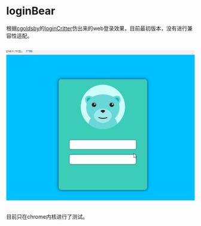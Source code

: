 # loginBear
根据[cgoldsby](https://github.com/cgoldsby)的[loginCritter](https://github.com/cgoldsby/LoginCritter)仿出来的web登录效果，目前最初版本，没有进行兼容性适配。
## 
![Demo gif](/demo.gif)
## 
目前只在chrome内核进行了测试。
